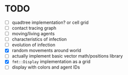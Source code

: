 # TODO

- [ ] quadtree implementation? or cell grid
- [ ] contact tracing graph
- [ ] moving/living agents
- [ ] characteristics of infection
- [ ] evolution of infection
- [X] random movements around world
- [ ] actually implement basic vector math/positions library
- [X] `fmt::Display` implementation as a grid
- [ ] display with colors and agent IDs
